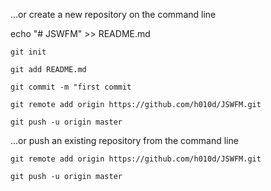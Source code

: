 …or create a new repository on the command line

echo "# JSWFM" >> README.md

`git init`

`git add README.md`

`git commit -m "first commit`

`git remote add origin https://github.com/h010d/JSWFM.git`

`git push -u origin master`

…or push an existing repository from the command line

`git remote add origin https://github.com/h010d/JSWFM.git`

`git push -u origin master`
